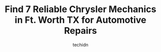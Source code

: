 ---
layout: ampstory
image: https://images.unsplash.com/photo-1627667928346-5fc86d099a5c?ixlib=rb-4.0.3&ixid=MnwxMjA3fDB8MHxwaG90by1wYWdlfHx8fGVufDB8fHx8&auto=format&fit=crop&w=640&h=853&q=80
author: techidn
featured: false
description: Searching for the finest Chrysler Mechanic in Ft. Worth TX, USA? Look no further than the 7 best Chrysler Mechanic in the area, where youll find a team of highly qualified professionals rea
title: Find 7 Reliable Chrysler Mechanics in Ft. Worth TX for Automotive Repairs
cover:
   title: Find 7 Reliable Chrysler Mechanics in Ft. Worth TX for Automotive Repairs
   subtitle: Rickpate
   background: https://images.unsplash.com/photo-1627667928346-5fc86d099a5c?ixlib=rb-4.0.3&ixid=MnwxMjA3fDB8MHxwaG90by1wYWdlfHx8fGVufDB8fHx8&auto=format&fit=crop&w=640&h=853&q=80

pages: 
 - layout: thirds
   top: <h1>#1 Christian Brothers Automotive Southwest Ft. Worth</h1>
   bottom: "<p>Kevin was absolutely amazing! They took great care of my mother & I.They offer shuttle transportation while your car is being serviced.. they are honest and upfront about</p>"
   background: https://www.knot35.com/toplist/wp-content/uploads/2023/06/best-chrysler-mechanic-1-in-ft-worth-tx-1685832677.jpeg
   backgroundblur: true
 - layout: thirds
   top: <h1>#2 Downtown Garage Tire & Auto Service</h1>
   bottom: "<p>110 Carroll St, Fort Worth, TX 76107, United States</p>"
   background: https://www.knot35.com/toplist/wp-content/uploads/2023/06/best-chrysler-mechanic-2-in-ft-worth-tx-1685832677.jpeg
   cta:
      link: https://www.knot35.com/toplist/find-7-reliable-chrysler-mechanics-in-ft-worth-tx-for-automotive-repairs/
      text: Find 7 Reliable Chrysler Mechanics in Ft. Worth TX for Automotive Repairs
 - layout: thirds
   top: <h1>#3 AutoNation Chrysler Dodge Jeep RAM North Richland Hills Service Center</h1>
   bottom: "<p>7740 NE Loop 820 Unit A, Fort Worth, TX 76180, United States</p>"
   background: https://www.knot35.com/toplist/wp-content/uploads/2023/06/best-chrysler-mechanic-3-in-ft-worth-tx-1685832677.jpeg
   cta:
      link: https://www.knot35.com/toplist/find-7-reliable-chrysler-mechanics-in-ft-worth-tx-for-automotive-repairs/
      text: Find 7 Reliable Chrysler Mechanics in Ft. Worth TX for Automotive Repairs
 - layout: thirds
   top: <h1>#4 Fort Worth Auto Garage</h1>
   bottom: "<p>8851 West Fwy #105, Fort Worth, TX 76116, United States</p>"
   background: https://images.unsplash.com/photo-1533998839656-76f5e4b2bccb?ixlib=rb-4.0.3&ixid=MnwxMjA3fDB8MHxwaG90by1wYWdlfHx8fGVufDB8fHx8&auto=format&fit=crop&w=640&h=853&q=80
   cta:
      link: https://www.knot35.com/toplist/find-7-reliable-chrysler-mechanics-in-ft-worth-tx-for-automotive-repairs/
      text: Find 7 Reliable Chrysler Mechanics in Ft. Worth TX for Automotive Repairs
 - layout: thirds
   top: <h1>#5 AutoNation Chrysler Dodge Jeep RAM North Fort Worth Service Center</h1>
   bottom: "<p>11200 N Fwy Suite A, Fort Worth, TX 76177, United States</p>"
   background: https://images.unsplash.com/photo-1527066579998-dbbae57f45ce?ixlib=rb-4.0.3&ixid=MnwxMjA3fDB8MHxwaG90by1wYWdlfHx8fGVufDB8fHx8&auto=format&fit=crop&w=640&h=853&q=80
   cta:
      link: https://www.knot35.com/toplist/find-7-reliable-chrysler-mechanics-in-ft-worth-tx-for-automotive-repairs/
      text: Find 7 Reliable Chrysler Mechanics in Ft. Worth TX for Automotive Repairs
 - layout: thirds
   top: <h1>#6 JD Automotive Service</h1>
   bottom: "<p>2125 E Lancaster Ave, Fort Worth, TX 76103, United States</p>"
   background: https://images.unsplash.com/photo-1549241520-425e3dfc01cb?ixlib=rb-4.0.3&ixid=MnwxMjA3fDB8MHxwaG90by1wYWdlfHx8fGVufDB8fHx8&auto=format&fit=crop&w=640&h=853&q=80
   cta:
      link: https://www.knot35.com/toplist/find-7-reliable-chrysler-mechanics-in-ft-worth-tx-for-automotive-repairs/
      text: Find 7 Reliable Chrysler Mechanics in Ft. Worth TX for Automotive Repairs
 - layout: thirds
   top: <h1>#7 DFW Mobile Auto Repair</h1>
   bottom: "<p>5801 Dick Price Rd, Fort Worth, TX 76140, United States</p>"
   background: https://images.unsplash.com/photo-1489694553447-4c9339da310d?ixlib=rb-4.0.3&ixid=MnwxMjA3fDB8MHxwaG90by1wYWdlfHx8fGVufDB8fHx8&auto=format&fit=crop&w=640&h=853&q=80
   cta:
      link: https://www.knot35.com/toplist/find-7-reliable-chrysler-mechanics-in-ft-worth-tx-for-automotive-repairs/
      text: Find 7 Reliable Chrysler Mechanics in Ft. Worth TX for Automotive Repairs
 - layout: thirds
   middle: Continue reading...
   background: https://images.unsplash.com/photo-1574169208507-84376144848b?ixlib=rb-4.0.3&ixid=MnwxMjA3fDB8MHxwaG90by1wYWdlfHx8fGVufDB8fHx8&auto=format&fit=crop&w=640&h=853&q=80
   cta:
      link: https://www.knot35.com/toplist/find-7-reliable-chrysler-mechanics-in-ft-worth-tx-for-automotive-repairs/
      text: Find 7 Reliable Chrysler Mechanics in Ft. Worth TX for Automotive Repairs
      
---